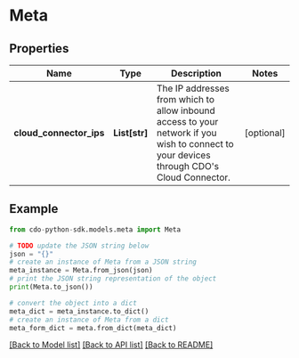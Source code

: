 # Meta


## Properties

Name | Type | Description | Notes
------------ | ------------- | ------------- | -------------
**cloud_connector_ips** | **List[str]** | The IP addresses from which to allow inbound access to your network if you wish to connect to your devices through CDO&#39;s Cloud Connector. | [optional] 

## Example

```python
from cdo-python-sdk.models.meta import Meta

# TODO update the JSON string below
json = "{}"
# create an instance of Meta from a JSON string
meta_instance = Meta.from_json(json)
# print the JSON string representation of the object
print(Meta.to_json())

# convert the object into a dict
meta_dict = meta_instance.to_dict()
# create an instance of Meta from a dict
meta_form_dict = meta.from_dict(meta_dict)
```
[[Back to Model list]](../README.md#documentation-for-models) [[Back to API list]](../README.md#documentation-for-api-endpoints) [[Back to README]](../README.md)


